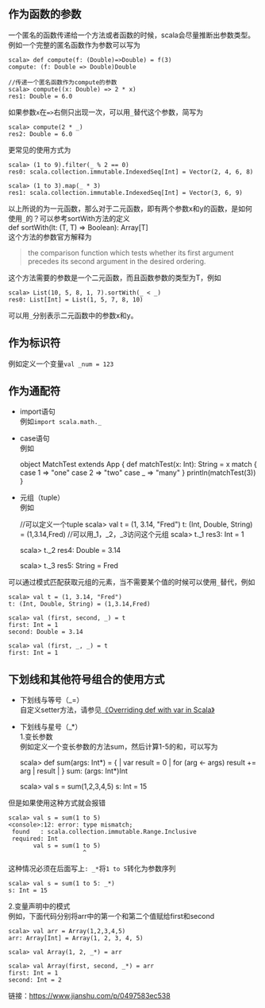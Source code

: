## 作为函数的参数

一个匿名的函数传递给一个方法或者函数的时候，scala会尽量推断出参数类型。例如一个完整的匿名函数作为参数可以写为

    
    
    scala> def compute(f: (Double)=>Double) = f(3)
    compute: (f: Double => Double)Double
    
    //传递一个匿名函数作为compute的参数
    scala> compute((x: Double) => 2 * x)
    res1: Double = 6.0
    

如果参数`x`在`=>`右侧只出现一次，可以用`_`替代这个参数，简写为

    
    
    scala> compute(2 * _)
    res2: Double = 6.0
    

更常见的使用方式为

    
    
    scala> (1 to 9).filter(_ % 2 == 0)
    res0: scala.collection.immutable.IndexedSeq[Int] = Vector(2, 4, 6, 8)
    
    scala> (1 to 3).map(_ * 3)
    res1: scala.collection.immutable.IndexedSeq[Int] = Vector(3, 6, 9)
    

以上所说的为一元函数，那么对于二元函数，即有两个参数x和y的函数，是如何使用`_`的？可以参考sortWith方法的定义  
def sortWith(lt: (T, T) ⇒ Boolean): Array[T]  
这个方法的参数官方解释为

> the comparison function which tests whether its first argument precedes its
second argument in the desired ordering.

这个方法需要的参数是一个二元函数，而且函数参数的类型为T，例如

    
    
    scala> List(10, 5, 8, 1, 7).sortWith(_ < _)
    res0: List[Int] = List(1, 5, 7, 8, 10)
    

可以用`_`分别表示二元函数中的参数x和y。

## 作为标识符

例如定义一个变量`val _num = 123`

## 作为通配符

  * import语句  
例如`import scala.math._`

  * case语句  
例如

    
    
    object MatchTest extends App {
      def matchTest(x: Int): String = x match {
        case 1 => "one"
        case 2 => "two"
        case _ => "many"
      }
      println(matchTest(3))
    }
    

  * 元组（tuple）  
例如

    
    
    //可以定义一个tuple
    scala> val t = (1, 3.14, "Fred")
    t: (Int, Double, String) = (1,3.14,Fred)
    //可以用_1，_2，_3访问这个元组
    scala> t._1
    res3: Int = 1
    
    scala> t._2
    res4: Double = 3.14
    
    scala> t._3
    res5: String = Fred
    

可以通过模式匹配获取元组的元素，当不需要某个值的时候可以使用`_`替代，例如

    
    
    scala> val t = (1, 3.14, "Fred")
    t: (Int, Double, String) = (1,3.14,Fred)
    
    scala> val (first, second, _) = t
    first: Int = 1
    second: Double = 3.14
    
    scala> val (first, _, _) = t
    first: Int = 1
    

## 下划线和其他符号组合的使用方式

  * 下划线与等号（_=）  
自定义setter方法，请参见[《Overriding def with var in
Scala》](https://www.jianshu.com/p/4a3362ec22de)

  * 下划线与星号（_*）  
1.变长参数  
例如定义一个变长参数的方法sum，然后计算1-5的和，可以写为

    
    
    scala> def sum(args: Int*) = {
         | var result = 0
         | for (arg <- args) result += arg
         | result
         | }
    sum: (args: Int*)Int
    
    scala> val s = sum(1,2,3,4,5)
    s: Int = 15
    

但是如果使用这种方式就会报错

    
    
    scala> val s = sum(1 to 5)
    <console>:12: error: type mismatch;
     found   : scala.collection.immutable.Range.Inclusive
     required: Int
           val s = sum(1 to 5)
                         ^
    

这种情况必须在后面写上`: _*`将`1 to 5`转化为参数序列

    
    
    scala> val s = sum(1 to 5: _*)
    s: Int = 15
    

2.变量声明中的模式  
例如，下面代码分别将arr中的第一个和第二个值赋给first和second

    
    
    scala> val arr = Array(1,2,3,4,5)
    arr: Array[Int] = Array(1, 2, 3, 4, 5)
    
    scala> val Array(1, 2, _*) = arr
    
    scala> val Array(first, second, _*) = arr
    first: Int = 1
    second: Int = 2
    

链接：https://www.jianshu.com/p/0497583ec538  
  

